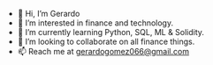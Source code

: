 - 👋 Hi, I’m Gerardo
- 👀 I’m interested in finance and technology.
- 🌱 I’m currently learning Python, SQL, ML & Solidity.
- 💞️ I’m looking to collaborate on all finance things.
- 📫 Reach me at gerardogomez066@gmail.com

<!---
Gsilvera24/Gsilvera24 is a ✨ special ✨ repository because its `README.md` (this file) appears on your GitHub profile.
You can click the Preview link to take a look at your changes.
--->
